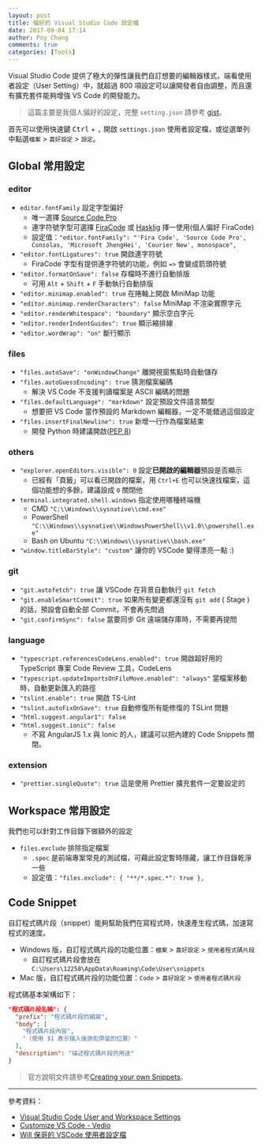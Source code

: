 ```yaml
---
layout: post
title: 偏好的 Visual Studio Code 設定檔
date: 2017-09-04 17:14
author: Poy Chang
comments: true
categories: [Tools]
---
```


Visual Studio Code 提供了極大的彈性讓我們自訂想要的編輯器樣式，端看使用者設定（User Setting）中，就超過 800 項設定可以讓開發者自由調整，而且還有擴充套件能夠增強 VS Code 的開發能力。

> 這篇主要是我個人偏好的設定，完整 `setting.json` 請參考 [gist](https://gist.github.com/poychang/095621b4dfeb5cbd2b2ca210b0999be0)。

首先可以使用快速鍵 <kbd>Ctrl</kbd> + <kbd>,</kbd> 開啟 `settings.json` 使用者設定檔，或從選單列中點選`檔案` > `喜好設定` > `設定`。

## Global 常用設定

### editor

- `editor.fontFamily` 設定字型偏好
  - 唯一選擇 [Source Code Pro](https://github.com/adobe-fonts/source-code-pro)
  - 連字符號字型可選擇 [FiraCode](https://github.com/tonsky/FiraCode) 或 [Hasklig](https://github.com/i-tu/Hasklig) 擇一使用(個人偏好 FiraCode)
  - 設定值：`"editor.fontFamily": "'Fira Code', 'Source Code Pro', Consolas, 'Microsoft JhengHei', 'Courier New', monospace",`
- `"editor.fontLigatures": true` 開啟連字符號
  - FiraCode 字型有提供連字符號的功能，例如 `=>` 會變成箭頭符號
- `"editor.formatOnSave": false` 存檔時不進行自動排版
  - 可用 `Alt` + `Shift` + `F` 手動執行自動排版
- `"editor.minimap.enabled": true` 在捲軸上開啟 MiniMap 功能
- `"editor.minimap.renderCharacters": false` MiniMap 不渲染實際字元
- `"editor.renderWhitespace": "boundary"` 顯示空白字元
- `"editor.renderIndentGuides": true` 顯示縮排線
- `"editor.wordWrap": "on"` 斷行顯示

### files

- `"files.autoSave": "onWindowChange"` 離開視窗焦點時自動儲存
- `"files.autoGuessEncoding": true` 猜測檔案編碼
  - 解決 VS Code 不支援判讀檔案是 ASCII 編碼的問題
- `"files.defaultLanguage": "markdown"` 設定預設文件語言類型
  - 想要把 VS Code 當作預設的 Markdown 編輯器，一定不能錯過這個設定
- `"files.insertFinalNewline": true` 新增一行作為檔案結束
  - 開發 Python 時建議開啟([PEP 8](https://www.python.org/dev/peps/pep-0008/#id21))

### others

- `"explorer.openEditors.visible": 0` 設定**已開啟的編輯器**預設是否顯示
  - 已經有「頁籤」可以看已開啟的檔案，用 `Ctrl+E` 也可以快速找檔案，這個功能想的多餘，建議設成 `0` 關閉他
- `terminal.integrated.shell.windows` 指定使用哪種終端機
  - CMD `"C:\\Windows\\sysnative\\cmd.exe"`
  - PowerShell `"C:\\Windows\\sysnative\\WindowsPowerShell\\v1.0\\powershell.exe"`
  - Bash on Ubuntu `"C:\\Windows\\sysnative\\bash.exe"`
- `"window.titleBarStyle": "custom"` 讓你的 VSCode 變得漂亮一點 :)

### git

- `"git.autofetch": true` 讓 VSCode 在背景自動執行 `git fetch`
- `"git.enableSmartCommit": true` 如果所有變更都還沒有 `git add` ( Stage ) 的話，預設會自動全部 Commit，不會再先問過
- `"git.confirmSync": false` 當要同步 Git 遠端儲存庫時，不需要再提問

### language

- `"typescript.referencesCodeLens.enabled": true` 開啟超好用的 TypeScript 專案 Code Review 工具，CodeLens
- `"typescript.updateImportsOnFileMove.enabled": "always"` 當檔案移動時，自動更新匯入的路徑
- `"tslint.enable": true` 開啟 TS-Lint
- `"tslint.autoFixOnSave": true` 自動修復所有能修復的 TSLint 問題
- `"html.suggest.angular1": false`
- `"html.suggest.ionic": false`
  - 不寫 AngularJS 1.x 與 Ionic 的人，建議可以把內建的 Code Snippets 關閉。

### extension

- `"prettier.singleQuote": true` 這是使用 Prettier 擴充套件一定要設定的

## Workspace 常用設定

我們也可以針對工作目錄下做額外的設定

- `files.exclude` 排除指定檔案
  - `.spec` 是前端專案常見的測試檔，可藉此設定暫時隱藏，讓工作目錄乾淨一些
  - 設定值：`"files.exclude": { "**/*.spec.*": true },`

## Code Snippet

自訂程式碼片段（snippet）能夠幫助我們在寫程式時，快速產生程式碼，加速寫程式的速度。

- Windows 版，自訂程式碼片段的功能位置：`檔案` > `喜好設定` > `使用者程式碼片段`
  - 自訂程式碼片段會放在 `C:\Users\12258\AppData\Roaming\Code\User\snippets`
- Mac 版，自訂程式碼片段的功能位置：`Code` > `喜好設定` > `使用者程式碼片段`

程式碼基本架構如下：

```json
"程式碼片段名稱": {
  "prefix": "程式碼片段的縮寫",
  "body": [
    "程式碼片段內容",
    "（使用 $1 表示插入後游彪停留的位置）"
  ],
  "description": "描述程式碼片段的用途"
}
```

> 官方說明文件請參考[Creating your own Snippets](https://code.visualstudio.com/docs/editor/userdefinedsnippets)。

---

參考資料：

- [Visual Studio Code User and Workspace Settings](https://code.visualstudio.com/docs/getstarted/settings)
- [Customize VS Code - Vedio](https://code.visualstudio.com/docs/introvideos/configure)
- [Will 保哥的 VSCode 使用者設定檔](https://gist.github.com/doggy8088/6539a140f28924d3a1f053a8d3a9f49e)
